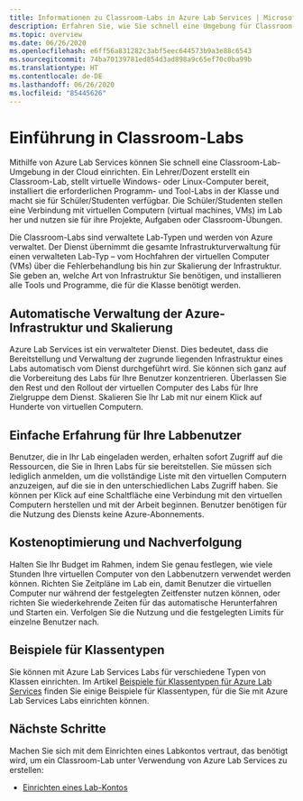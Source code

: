 ```yaml
---
title: Informationen zu Classroom-Labs in Azure Lab Services | Microsoft-Dokumentation
description: Erfahren Sie, wie Sie schnell eine Umgebung für Classroom-Labs in der Cloud einrichten. Konfigurieren Sie ein Lab mit einer Vorlagen-VM mit der für die Klasse erforderlichen Software, und erstellen Sie eine Kopie der VM, die für jeden Kursteilnehmer verfügbar ist.
ms.topic: overview
ms.date: 06/26/2020
ms.openlocfilehash: e6ff56a831282c3abf5eec644573b9a3e88c6543
ms.sourcegitcommit: 74ba70139781ed854d3ad898a9c65ef70c0ba99b
ms.translationtype: HT
ms.contentlocale: de-DE
ms.lasthandoff: 06/26/2020
ms.locfileid: "85445626"
---
```

# <a name="introduction-to-classroom-labs"></a>Einführung in Classroom-Labs
Mithilfe von Azure Lab Services können Sie schnell eine Classroom-Lab-Umgebung in der Cloud einrichten. Ein Lehrer/Dozent erstellt ein Classroom-Lab, stellt virtuelle Windows- oder Linux-Computer bereit, installiert die erforderlichen Programm- und Tool-Labs in der Klasse und macht sie für Schüler/Studenten verfügbar. Die Schüler/Studenten stellen eine Verbindung mit virtuellen Computern (virtual machines, VMs) im Lab her und nutzen sie für ihre Projekte, Aufgaben oder Classroom-Übungen. 

Die Classroom-Labs sind verwaltete Lab-Typen und werden von Azure verwaltet. Der Dienst übernimmt die gesamte Infrastrukturverwaltung für einen verwalteten Lab-Typ – vom Hochfahren der virtuellen Computer (VMs) über die Fehlerbehandlung bis hin zur Skalierung der Infrastruktur. Sie geben an, welche Art von Infrastruktur Sie benötigen, und installieren alle Tools und Programme, die für die Klasse benötigt werden. 

## <a name="automatic-management-of-azure-infrastructure-and-scale"></a>Automatische Verwaltung der Azure-Infrastruktur und Skalierung 
Azure Lab Services ist ein verwalteter Dienst. Dies bedeutet, dass die Bereitstellung und Verwaltung der zugrunde liegenden Infrastruktur eines Labs automatisch vom Dienst durchgeführt wird. Sie können sich ganz auf die Vorbereitung des Labs für Ihre Benutzer konzentrieren. Überlassen Sie den Rest und den Rollout der virtuellen Computer des Labs für Ihre Zielgruppe dem Dienst. Skalieren Sie Ihr Lab mit nur einem Klick auf Hunderte von virtuellen Computern.

## <a name="simple-experience-for-your-lab-users"></a>Einfache Erfahrung für Ihre Labbenutzer 
Benutzer, die in Ihr Lab eingeladen werden, erhalten sofort Zugriff auf die Ressourcen, die Sie in Ihren Labs für sie bereitstellen. Sie müssen sich lediglich anmelden, um die vollständige Liste mit den virtuellen Computern anzuzeigen, auf die sie in den unterschiedlichen Labs Zugriff haben. Sie können per Klick auf eine Schaltfläche eine Verbindung mit den virtuellen Computern herstellen und mit der Arbeit beginnen. Benutzer benötigen für die Nutzung des Diensts keine Azure-Abonnements. 

## <a name="cost-optimization-and-tracking"></a>Kostenoptimierung und Nachverfolgung  
Halten Sie Ihr Budget im Rahmen, indem Sie genau festlegen, wie viele Stunden Ihre virtuellen Computer von den Labbenutzern verwendet werden können. Richten Sie Zeitpläne im Lab ein, damit Benutzer die virtuellen Computer nur während der festgelegten Zeitfenster nutzen können, oder richten Sie wiederkehrende Zeiten für das automatische Herunterfahren und Starten ein. Verfolgen Sie die Nutzung und die festgelegten Limits für einzelne Benutzer nach.

## <a name="example-class-types"></a>Beispiele für Klassentypen
Sie können mit Azure Lab Services Labs für verschiedene Typen von Klassen einrichten. Im Artikel [Beispiele für Klassentypen für Azure Lab Services](class-types.md) finden Sie einige Beispiele für Klassentypen, für die Sie mit Azure Lab Services Labs einrichten können. 

## <a name="next-steps"></a>Nächste Schritte
Machen Sie sich mit dem Einrichten eines Labkontos vertraut, das benötigt wird, um ein Classroom-Lab unter Verwendung von Azure Lab Services zu erstellen:

- [Einrichten eines Lab-Kontos](tutorial-setup-lab-account.md)

